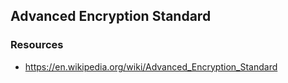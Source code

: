 ## Advanced Encryption Standard


### Resources
- https://en.wikipedia.org/wiki/Advanced_Encryption_Standard